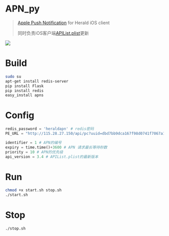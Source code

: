 # APN_py
> [Apple Push Notification](https://developer.apple.com/library/ios/documentation/NetworkingInternet/Conceptual/RemoteNotificationsPG/Chapters/ApplePushService.html) for Herald iOS client
> 
> 同时负责iOS客户端[APIList.plist](https://github.com/lizhuoli1126/EasyAPI)更新

[![](https://img.shields.io/hexpm/l/plug.svg)](http://www.apache.org/licenses/LICENSE-2.0)

# Build

```bash
sudo su
apt-get install redis-server
pip install Flask
pip install redis
easy_install apns
```

# Config
```python
redis_password = 'heraldapn' # redis密码
PE_URL = "http://115.28.27.150/api/pc?uuid=dbd7bb9dca167f98d0741f7067a1b7c715fe1b8c" # 跑操的API URL

identifier = 1 # APN的编号
expiry = time.time()+3600 # APN 请求最长等待秒数
priority = 10 # APN的优先级
api_version = 3.4 # APIList.plist的最新版本
```

# Run

```bash
chmod +x start.sh stop.sh
./start.sh
```

# Stop

```
./stop.sh
```